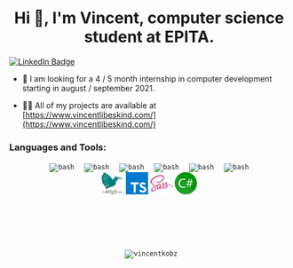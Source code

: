 <h1 align="center">Hi 👋, I'm Vincent, computer science student at EPITA.</h1>

[![LinkedIn Badge](https://img.shields.io/badge/LinkedIn-Profile-informational?style=flat&logo=linkedin&logoColor=white&color=0D76A8)](https://www.linkedin.com/in/vincent-libeskind/)


- 🔭  I am looking for a 4 / 5 month internship in computer development starting in august / september 2021.

- 👨‍💻 All of my projects are available at [https://www.vincentlibeskind.com/](https://www.vincentlibeskind.com/)



<div align="center">
    
<div> <h3 align="left">Languages and Tools:</h3> </div>

<div align="center">
    <code> <img src="https://raw.githubusercontent.com/jmnote/z-icons/master/svg/bash.svg" alt="bash" height="40"/> </code>
    <code> <img src="https://raw.githubusercontent.com/jmnote/z-icons/master/svg/c.svg" alt="bash" height="40"/> </code>
    <code> <img src="https://raw.githubusercontent.com/jmnote/z-icons/master/svg/cpp.svg" alt="bash" height="40"/> </code>
    <code> <img src="https://raw.githubusercontent.com/jmnote/z-icons/master/svg/go.svg" alt="bash" height="40"/> </code>
    <code> <img src="https://raw.githubusercontent.com/jmnote/z-icons/master/svg/git.svg" alt="bash" height="40"/> </code>
    <code> <img src="https://raw.githubusercontent.com/jmnote/z-icons/master/svg/python.svg" alt="bash" height="40"/> </code>
</div>
    
<div>
    <code><img height="40" src="https://raw.githubusercontent.com/github/explore/80688e429a7d4ef2fca1e82350fe8e3517d3494d/topics/latex/latex.png"></code>
    <code><img height="40" src="https://raw.githubusercontent.com/github/explore/80688e429a7d4ef2fca1e82350fe8e3517d3494d/topics/typescript/typescript.png"></code>
    <code><img height="40" src="https://raw.githubusercontent.com/github/explore/80688e429a7d4ef2fca1e82350fe8e3517d3494d/topics/sass/sass.png"></code>
    <code><img height="40" src="https://raw.githubusercontent.com/github/explore/80688e429a7d4ef2fca1e82350fe8e3517d3494d/topics/csharp/csharp.png"</code>
</div>
    
<br>
    
<p>&nbsp;<img align="center" src="https://github-readme-stats.vercel.app/api?username=vincentkobz&show_icons=true&theme=merko&title_color=9141ac&locale=en" alt="vincentkobz" /></p>
    
</div>
